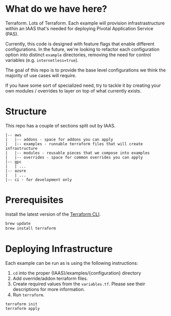 # What do we have here?

Terraform. Lots of Terraform. Each example will provision infrastrastructure within an IAAS that's needed for deploying Pivotal Application Service (PAS).

Currently, this code is designed with feature flags that enable different configurations. In the future, we're looking to refactor each configuration option into distinct `example` directories, removing the need for control variables (e.g. `internetless=true`).

The goal of this repo is to provide the base level configurations
we think the majority of use cases will require.

If you have some sort of specialized need, try to tackle it by
creating your own modules / overrides to layer on top of
what currently exists.

# Structure

This repo has a couple of sections split out by IAAS.
```
|-- aws
|   |-- addons - space for addons you can apply
|   |-- examples - runnable terraform files that will create infrastructure
|   |-- modules - reusable pieces that we compose into examples
|   |-- overrides - space for common overrides you can apply
|-- gpc
|   | ...
|-- azure
|   | ...
|-- ci - for development only
```

# Prerequisites

Install the latest version of the [Terraform CLI](https://www.terraform.io/downloads.html).

```bash
brew update
brew install terraform
```

# Deploying Infrastructure

Each example can be run as is using the following instructions:

1. `cd` into the proper {IAAS}/examples/{configuration} directory
1. Add override/addon terraform files.
1. Create required values from the `variables.tf`. Please see their descriptions
   for more information.
1. Run `terraform`.

  ```bash
  terraform init
  terraform apply
  ```


